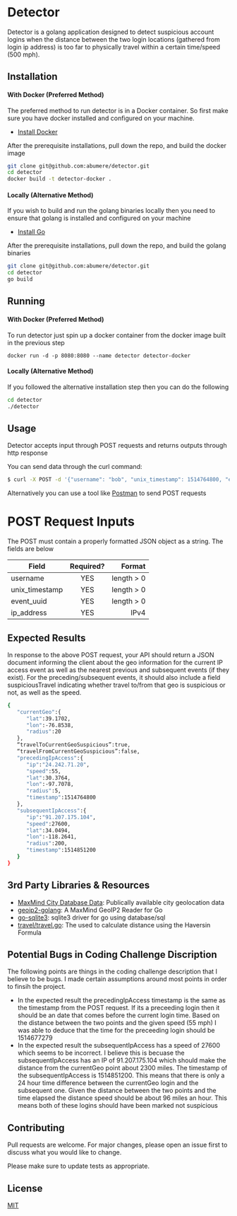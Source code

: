 # Detector

Detector is a golang application designed to detect suspicious account logins when the distance between the two login locations (gathered from login ip address) is too far to physically travel within a certain time/speed (500 mph). 

## Installation

#### With Docker (Preferred Method)
The preferred method to run detector is in a Docker container. So first make sure you have docker installed and configured on your machine. 
- [Install Docker](https://docs.docker.com/install/)

After the prerequisite installations, pull down the repo, and build the docker image

```bash
git clone git@github.com:abumere/detector.git
cd detector
docker build -t detector-docker .
```
#### Locally (Alternative Method)
If you wish to build and run the golang binaries locally then you need to ensure that golang is installed and configured on your machine
- [Install Go](https://golang.org/doc/install)

After the prerequisite installations, pull down the repo, and build the golang binaries

```bash
git clone git@github.com:abumere/detector.git
cd detector
go build
```

##
## Running 

#### With Docker (Preferred Method)
To run detector just spin up a docker container from the docker image built in the previous step

`````
docker run -d -p 8080:8080 --name detector detector-docker
`````
#### Locally (Alternative Method)
If you followed the alternative installation step then you can do the following

```bash
cd detector
./detector
```
##
## Usage

Detector accepts input through POST requests and returns outputs through http response

You can send data through the curl command: 
```bash
$ curl -X POST -d '{"username": "bob", "unix_timestamp": 1514764800, "event_uuid": "85ad929a-db03-4bf4-9541-8f728fa12e42", "ip_address": "206.81.252.6"}' http://localhost:8080/v1/
```
Alternatively you can use a tool like [Postman](https://www.getpostman.com/downloads/) to send POST requests


# POST Request Inputs
The POST must contain a properly formatted JSON object as a string. The fields are below

| Field             | Required?  | Format        |
| -------------     |:----------:| ------------: |
| username          | YES        | length > 0    |
| unix_timestamp    | YES        |   length > 0  |
| event_uuid        | YES        |    length > 0 |
| ip_address        | YES        |    IPv4       |


##
## Expected Results 
In response to the above POST request, your API should return a JSON document informing
the client about the geo information for the current IP access event as well as the nearest
previous and subsequent events (if they exist). For the preceding/subsequent events, it should
also include a field suspiciousTravel indicating whether travel to/from that geo is suspicious
or not, as well as the speed.
```bash
{  
   "currentGeo":{  
      "lat":39.1702,
      "lon":-76.8538,
      "radius":20
   },
   “travelToCurrentGeoSuspicious”:true,
   “travelFromCurrentGeoSuspicious”:false,
   "precedingIpAccess":{  
      "ip":"24.242.71.20",
      "speed":55,
      "lat":30.3764,
      "lon":-97.7078,
      "radius":5,
      "timestamp":1514764800
   },
   "subsequentIpAccess":{  
      "ip":"91.207.175.104",
      "speed":27600,
      "lat":34.0494,
      "lon":-118.2641,
      "radius":200,
      "timestamp":1514851200
   }
}
```

## 3rd Party Libraries & Resources 
- [MaxMind City Database Data](https://dev.maxmind.com/geoip/geoip2/geolite2/): Publically available city geolocation data 
- [geoip2-golang](https://github.com/oschwald/geoip2-golang): A MaxMind GeoIP2 Reader for Go
- [go-sqlite3](https://github.com/mattn/go-sqlite3): sqlite3 driver for go using database/sql
- [travel/travel.go](https://gist.github.com/cdipaolo/d3f8db3848278b49db68): The used to calculate distance using the Haversin Formula 

## Potential Bugs in Coding Challenge Discription
The following points are things in the coding challenge description that I believe to be bugs. I made certain assumptions around most points in order to finsih the project. 

- In the expected result the precedingIpAccess timestamp is the same as the timestamp from the POST request. If its a preceeding login then it should be an date that comes before the current login time. Based on the distance between the two points and the given speed (55 mph) I was able to deduce that the time for the preceeding login should be 1514677279
- In the expected result the subsequentIpAccess has a speed of 27600 which seems to be incorrect. I believe this is becuase the subsequentIpAccess has an IP of 91.207.175.104 which should make the distance from the currentGeo point about 2300 miles. The timestamp of the subsequentIpAccess is 1514851200. This means that there is only a 24 hour time difference between the currentGeo login and the subsequent one. Given the distance between the two points and the time elapsed the distance speed should be about 96 miles an hour. This means both of these logins should have been marked not suspicious 
## Contributing
Pull requests are welcome. For major changes, please open an issue first to discuss what you would like to change.

Please make sure to update tests as appropriate.

## License
[MIT](https://choosealicense.com/licenses/mit/)